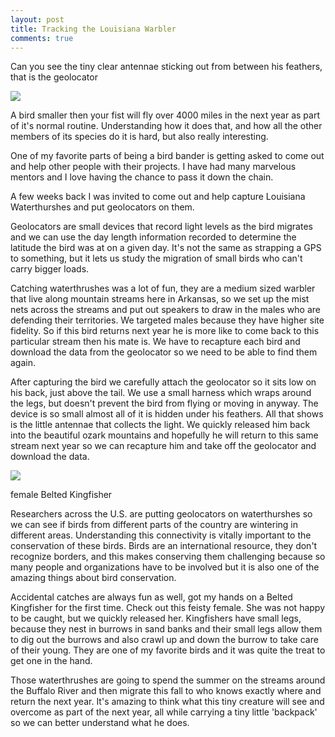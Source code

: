 ```yaml
---
layout: post
title: Tracking the Louisiana Warbler
comments: true
---
```



Can you see the tiny clear antennae sticking
out from between his feathers, that
is the geolocator

![](https://i.imgur.com/Cr8ksck.jpg)

A bird smaller then your fist will fly over 4000 miles in the next year as part of it's normal routine. Understanding how it does that, and how all the other members of its species do it is hard, but also really interesting.

One of my favorite parts of being a bird bander is getting asked to come out and help other people with their projects. I have had many marvelous mentors and I love having the chance to pass it down the chain.

A few weeks back I was invited to come out and help capture Louisiana Waterthurshes and put geolocators on them.

Geolocators are small devices that record light levels as the bird migrates and we can use the day length information recorded to determine the latitude the bird was at on a given day. It's not the same as strapping a GPS to something, but it lets us study the migration of small birds who can't carry bigger loads.

Catching waterthrushes was a lot of fun, they are a medium sized warbler that live along mountain streams here in Arkansas, so we set up the mist nets across the streams and put out speakers to draw in the males who are defending their territories. We targeted males because they have higher site fidelity. So if this bird returns next year he is more like to come back to this particular stream then his mate is. We have to recapture each bird and download the data from the geolocator so we need to be able to find them again.

After capturing the bird we carefully attach the geolocator so it sits low on his back, just above the tail. We use a small harness which wraps around the legs, but doesn't prevent the bird from flying or moving in anyway. The device is so small almost all of it is hidden under his feathers. All that shows is the little antennae that collects the light. We quickly released him back into the beautiful ozark mountains and hopefully he will return to this same stream next year so we can recapture him and take off the geolocator and download the data.

![](https://i.imgur.com/kfyEfTc.jpg)

female Belted Kingfisher

Researchers across the U.S. are putting geolocators on waterthurshes so we can see if birds from
different parts of the country are wintering in different areas. Understanding this connectivity is vitally important to the conservation of these birds. Birds are an international resource, they don't recognize borders, and this makes conserving them challenging because so many people and organizations have to be involved but it is also one of the amazing things about bird conservation.

Accidental catches are always fun as well, got my hands on a Belted Kingfisher for the first time. Check out this feisty female. She was not happy to be caught, but we quickly released her. Kingfishers have small legs, because they nest in burrows in sand banks and their small legs allow them to dig out the burrows and also crawl up and down the burrow to take care of their young. They are one of my favorite birds and it was quite the treat to get one in the hand.

Those waterthrushes are going to spend the summer on the streams around the Buffalo River and then migrate this fall to who knows exactly where and return the next year. It's amazing to think what this tiny creature will see and overcome as part of the next year, all while carrying a tiny little 'backpack' so we can better understand what he does.

